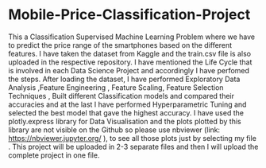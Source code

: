 # Mobile-Price-Classification-Project

This a Classification Supervised Machine Learning Problem where we have to predict the price range of the smartphones based on the different features. I have taken the dataset from Kaggle and the train.csv file is also uploaded in the respective repository. I have mentioned the Life Cycle that is involved in each Data Science Project and accordingly I have perfomed the steps.
After loading the dataset, I have performed Exploratory Data Analysis ,Feature Engineering , Feature Scaling, Feature Selection Techniques , Built different Classification models and compared their accuracies and at the last I have performed Hyperparametric Tuning and selected the best model that gave the highest accuracy.
I have used the plotly.express library for Data Visualisation and the plots plotted by this library are not visible on the Github so please use nbviewer                        (link: https://nbviewer.jupyter.org/ ), to see all those plots just by selecting my file .
This project will be uploaded in 2-3 separate files and then I will upload the complete project in one file.  
